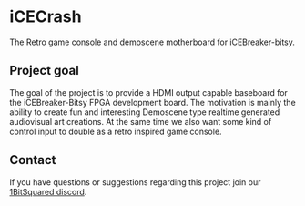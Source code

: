 # iCECrash

The Retro game console and demoscene motherboard for iCEBreaker-bitsy.

## Project goal

The goal of the project is to provide a HDMI output capable baseboard for the
iCEBreaker-Bitsy FPGA development board. The motivation is mainly the ability
to create fun and interesting Demoscene type realtime generated audiovisual art
creations. At the same time we also want some kind of control input to double
as a retro inspired game console.

## Contact

If you have questions or suggestions regarding this project join our
[1BitSquared discord](https://1bitsquared.com/pages/chat).
